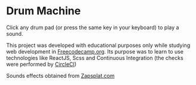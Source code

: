 # Drum Machine
Click any drum pad (or press the same key in your keyboard) to play a sound.

This project was developed with educational purposes only while studying web development in [Freecodecamp.org](https://www.freecodecamp.org/ ). Its purpose was to learn to use technologies like ReactJS, Scss and Continuous Integration (the checks were performed by [CircleCI](https://www.circleci.com/))

Sounds effects obtained from [Zapsplat.com](https://www.zapsplat.com/ )